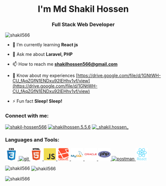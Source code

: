 <h1 align="center">I'm Md Shakil Hossen</h1>
<h3 align="center">Full Stack Web Developer</h3>

<p align="left"> <img src="https://komarev.com/ghpvc/?username=shakil566&label=Profile%20views&color=0e75b6&style=flat" alt="shakil566" /> </p>

- 🌱 I’m currently learning **React js**

- 💬 Ask me about **Laravel, PHP**

- 📫 How to reach me **shakilhossen566@gmail.com**

- 📄 Know about my experiences [https://drive.google.com/file/d/1GNtWH-CU_fAqZGfN1ENDxu92IEHhv1vf/view](https://drive.google.com/file/d/1GNtWH-CU_fAqZGfN1ENDxu92IEHhv1vf/view)

- ⚡ Fun fact **Sleep! Sleep!**

<h3 align="left">Connect with me:</h3>
<p align="left">
<a href="https://linkedin.com/in/shakil-hossen566" target="blank"><img align="center" src="https://raw.githubusercontent.com/rahuldkjain/github-profile-readme-generator/master/src/images/icons/Social/linked-in-alt.svg" alt="shakil-hossen566" height="30" width="40" /></a>
<a href="https://fb.com/shakilhossen.5.5.6" target="blank"><img align="center" src="https://raw.githubusercontent.com/rahuldkjain/github-profile-readme-generator/master/src/images/icons/Social/facebook.svg" alt="shakilhossen.5.5.6" height="30" width="40" /></a>
<a href="https://instagram.com/_shakil.hossen_" target="blank"><img align="center" src="https://raw.githubusercontent.com/rahuldkjain/github-profile-readme-generator/master/src/images/icons/Social/instagram.svg" alt="_shakil.hossen_" height="30" width="40" /></a>
</p>

<h3 align="left">Languages and Tools:</h3>
<p align="left"> <a href="https://www.w3schools.com/css/" target="_blank" rel="noreferrer"> <img src="https://raw.githubusercontent.com/devicons/devicon/master/icons/css3/css3-original-wordmark.svg" alt="css3" width="40" height="40"/> </a> <a href="https://git-scm.com/" target="_blank" rel="noreferrer"> <img src="https://www.vectorlogo.zone/logos/git-scm/git-scm-icon.svg" alt="git" width="40" height="40"/> </a> <a href="https://www.w3.org/html/" target="_blank" rel="noreferrer"> <img src="https://raw.githubusercontent.com/devicons/devicon/master/icons/html5/html5-original-wordmark.svg" alt="html5" width="40" height="40"/> </a> <a href="https://developer.mozilla.org/en-US/docs/Web/JavaScript" target="_blank" rel="noreferrer"> <img src="https://raw.githubusercontent.com/devicons/devicon/master/icons/javascript/javascript-original.svg" alt="javascript" width="40" height="40"/> </a> <a href="https://laravel.com/" target="_blank" rel="noreferrer"> <img src="https://raw.githubusercontent.com/devicons/devicon/master/icons/laravel/laravel-plain-wordmark.svg" alt="laravel" width="40" height="40"/> </a> <a href="https://www.mysql.com/" target="_blank" rel="noreferrer"> <img src="https://raw.githubusercontent.com/devicons/devicon/master/icons/mysql/mysql-original-wordmark.svg" alt="mysql" width="40" height="40"/> </a> <a href="https://www.oracle.com/" target="_blank" rel="noreferrer"> <img src="https://raw.githubusercontent.com/devicons/devicon/master/icons/oracle/oracle-original.svg" alt="oracle" width="40" height="40"/> </a> <a href="https://www.php.net" target="_blank" rel="noreferrer"> <img src="https://raw.githubusercontent.com/devicons/devicon/master/icons/php/php-original.svg" alt="php" width="40" height="40"/> </a> <a href="https://postman.com" target="_blank" rel="noreferrer"> <img src="https://www.vectorlogo.zone/logos/getpostman/getpostman-icon.svg" alt="postman" width="40" height="40"/> </a> <a href="https://reactjs.org/" target="_blank" rel="noreferrer"> <img src="https://raw.githubusercontent.com/devicons/devicon/master/icons/react/react-original-wordmark.svg" alt="react" width="40" height="40"/> </a> </p>

<p><img align="left" src="https://github-readme-stats.vercel.app/api/top-langs?username=shakil566&show_icons=true&locale=en&layout=compact" alt="shakil566" /></p>

<p>&nbsp;<img align="center" src="https://github-readme-stats.vercel.app/api?username=shakil566&show_icons=true&locale=en" alt="shakil566" /></p>

<p><img align="center" src="https://github-readme-streak-stats.herokuapp.com/?user=shakil566&" alt="shakil566" /></p>
